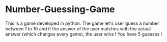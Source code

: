 # Number-Guessing-Game
This is a game developed in python. The game let's user guess a number between 1 to 10 and if the answer of the user matches with the actual answer (which changes every game), the user wins ! You have 5 guesses !
